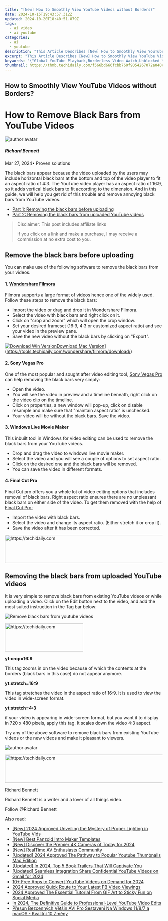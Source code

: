 ```yaml
---
title: "[New] How to Smoothly View YouTube Videos without Borders?"
date: 2024-10-15T19:43:57.312Z
updated: 2024-10-20T18:40:51.879Z
tags:
  - ai video
  - ai youtube
categories:
  - ai
  - youtube
description: "This Article Describes [New] How to Smoothly View YouTube Videos without Borders?"
excerpt: "This Article Describes [New] How to Smoothly View YouTube Videos without Borders?"
keywords: "\"Global YouTube Playback,Borderless Video Watch,Unblocked YouTube Viewing,No-Borders YouTube Stream,Seamless YouTube Access,Worldwide YouTube Streaming,Easy Cross-Border YouTube Views\""
thumbnail: https://thmb.techidaily.com/f566bd666fcbb760f9054267072a040c66295187d40d416ad4e72535016c81ea.jpg
---
```


## How to Smoothly View YouTube Videos without Borders?

# How to Remove Black Bars from YouTube Videos

![author avatar](https://images.wondershare.com/filmora/article-images/richard-bennett.jpg)

##### Richard Bennett

 Mar 27, 2024• Proven solutions

 The black bars appear because the video uploaded by the users may include horizontal black bars at the bottom and top of the video player to fit an aspect ratio of 4:3\. The YouTube video player has an aspect ratio of 16:9, so it adds vertical black bars to fit according to the dimension. And in this guide, we will help you get rid of this trouble and remove annoying black bars from YouTube videos.

* [Part 1: Removing the black bars before uploading](#part1)
* [Part 2: Removing the black bars from uploaded YouTube videos](#part2)

>  Disclaimer: This post includes affiliate links
>
>  If you click on a link and make a purchase, I may receive a commission at no extra cost to you.
>

## Remove the black bars before uploading

 You can make use of the following software to remove the black bars from your videos.

#### 1\. [Wondershare Filmora](https://tools.techidaily.com/wondershare/filmora/download/)

 Filmora supports a large format of videos hence one of the widely used. Follow these steps to remove the black bars:

* Import the video or drag and drop it in Wondershare Flimora.
* Select the video with black bars and right click on it.
* Click on "crop and zoom" which will open the crop window.
* Set your desired frameset (16:9, 4:3 or customized aspect ratio) and see your video in the preview pane.
* Save the new video without the black bars by clicking on "Export".

[![Download Win Version](https://images.wondershare.com/filmora/guide/download-btn-win.jpg)](https://tools.techidaily.com/wondershare/filmora/download/)[Download Mac Version](https://images.wondershare.com/filmora/guide/download-btn-mac.jpg)](https://tools.techidaily.com/wondershare/filmora/download/)

#### 2\.  Sony Vegas Pro

 One of the most popular and sought after video editing tool, [Sony Vegas Pro](https://tools.techidaily.com/wondershare/filmora/download/) can help removing the black bars very simply:

* Open the video.
* You will see the video in preview and a timeline beneath, right click on the video clip on the timeline.
* Click on properties, a new window will pop-up, click on disable resample and make sure that "maintain aspect ratio" is unchecked.
* Your video will be without the black bars. Save the video.

#### 3\.  Windows Live Movie Maker

 This inbuilt tool in Windows for video editing can be used to remove the black bars from your YouTube videos.

* Drop and drag the video to windows live movie maker.
* Select the video and you will see a couple of options to set aspect ratio.
* Click on the desired one and the black bars will be removed.
* You can save the video in different formats.

#### 4\.  Final Cut Pro

 Final Cut pro offers you a whole lot of video editing options that includes removal of black bars. Right aspect ratio ensures there are no unpleasant black bars on either side of the video. To get them removed with the help of [Final Cut Pro:](https://tools.techidaily.com/wondershare/filmora/download/)

* Import the video with black bars.
* Select the video and change its aspect ratio. (Either stretch it or crop it).
* Save the video after it has been corrected.

<!-- affiliate ads begin -->
<a href="https://aligracehair.sjv.io/c/5597632/2016148/19272" target="_top" id="2016148">
  <img src="//a.impactradius-go.com/display-ad/19272-2016148" border="0" alt="https://techidaily.com" width="728" height="90"/>
</a>
<img height="0" width="0" src="https://aligracehair.sjv.io/i/5597632/2016148/19272" style="position:absolute;visibility:hidden;" border="0" />
<!-- affiliate ads end -->

## Removing the black bars from uploaded YouTube videos

 It is very simple to remove black bars from existing YouTube videos or while uploading a video. Click on the Edit button next to the video, and add the most suited instruction in the Tag bar below:

![Remove black bars from youtube videos](https://images.wondershare.com/filmora/article-images/remove-black-bars-from-youtube.jpg)

<!-- affiliate ads begin -->
<a href="https://bluettius.sjv.io/c/5597632/2139112/17108" target="_top" id="2139112">
  <img src="//a.impactradius-go.com/display-ad/17108-2139112" border="0" alt="https://techidaily.com" width="250" height="90"/>
</a>
<img height="0" width="0" src="https://bluettius.sjv.io/i/5597632/2139112/17108" style="position:absolute;visibility:hidden;" border="0" />
<!-- affiliate ads end -->

 **yt:crop=16:9**

 This tag zooms in on the video because of which the contents at the borders (black bars in this case) do not appear anymore.

 **yt:stretch=16:9**

 This tag stretches the video in the aspect ratio of 16:9\. It is used to view the video in wide-screen format.

 **yt:stretch=4:3**

 if your video is appearing in wide-screen format, but you want it to display in 720 x 480 pixels, apply this tag. It scales down the video 4:3 aspect.

 Try any of the above software to remove black bars from existing YouTube videos or the new videos and make it pleasant to viewers.

![author avatar](https://images.wondershare.com/filmora/article-images/richard-bennett.jpg)

<!-- affiliate ads begin -->
<a href="https://aligracehair.sjv.io/c/5597632/1880976/19272" target="_top" id="1880976">
  <img src="//a.impactradius-go.com/display-ad/19272-1880976" border="0" alt="https://techidaily.com" width="728" height="90"/>
</a>
<img height="0" width="0" src="https://aligracehair.sjv.io/i/5597632/1880976/19272" style="position:absolute;visibility:hidden;" border="0" />
<!-- affiliate ads end -->

Richard Bennett

Richard Bennett is a writer and a lover of all things video.

Follow @Richard Bennett

<ins class="adsbygoogle"
     style="display:block"
     data-ad-format="autorelaxed"
     data-ad-client="ca-pub-7571918770474297"
     data-ad-slot="1223367746"></ins>

<ins class="adsbygoogle"
     style="display:block"
     data-ad-client="ca-pub-7571918770474297"
     data-ad-slot="8358498916"
     data-ad-format="auto"
     data-full-width-responsive="true"></ins>

<span class="atpl-alsoreadstyle">Also read:</span>
<div><ul>
<li><a href="https://youtube-blog.techidaily.com/024-approved-unveiling-the-mystery-of-proper-lighting-in-youtube-vids/"><u>[New] 2024 Approved Unveiling the Mystery of Proper Lighting in YouTube Vids</u></a></li>
<li><a href="https://extra-support.techidaily.com/new-best-panzoid-intro-maker-templates/"><u>[New] Best Panzoid Intro Maker Templates</u></a></li>
<li><a href="https://fox-http.techidaily.com/new-discover-the-premier-4k-cameras-of-today-for-2024/"><u>[New] Discover the Premier 4K Cameras of Today for 2024</u></a></li>
<li><a href="https://extra-approaches.techidaily.com/new-realtime-av-enthusiasts-community/"><u>[New] RealTime AV Enthusiasts Community</u></a></li>
<li><a href="https://youtube-blog.techidaily.com/ed-2024-approved-the-pathway-to-popular-youtube-thumbnails-mac-edition/"><u>[Updated] 2024 Approved The Pathway to Popular Youtube Thumbnails Mac Edition</u></a></li>
<li><a href="https://fox-direct.techidaily.com/updated-in-2024-top-5-book-trailers-that-will-captivate-you/"><u>[Updated] In 2024, Top 5 Book Trailers That Will Captivate You</u></a></li>
<li><a href="https://youtube-blog.techidaily.com/ed-seamless-integration-share-confidential-youtube-videos-on-gmail-for-2024/"><u>[Updated] Seamless Integration Share Confidential YouTube Videos on Gmail for 2024</u></a></li>
<li><a href="https://youtube-blog.techidaily.com/s-free-apps-to-convert-youtube-videos-on-demand-for-2024/"><u>10+ Free Apps to Convert YouTube Videos on Demand for 2024</u></a></li>
<li><a href="https://facebook-video-content.techidaily.com/2024-approved-quick-route-to-your-latest-fb-video-viewings/"><u>2024 Approved Quick Route to Your Latest FB Video Viewings</u></a></li>
<li><a href="https://some-tips.techidaily.com/2024-approved-the-essential-tutorial-from-gif-art-to-sticky-fun-on-social-media/"><u>2024 Approved The Essential Tutorial From GIF Art to Sticky Fun on Social Media</u></a></li>
<li><a href="https://youtube-blog.techidaily.com/24-the-definitive-guide-to-professional-level-youtube-video-edits/"><u>In 2024, The Definitive Guide to Professional-Level YouTube Video Edits</u></a></li>
<li><a href="https://some-knowledge.techidaily.com/presun-bezcennych-vetsin-avi-pro-sestaveni-na-windows-1187-a-macos-kvalitni-10-zmeny/"><u>Přesun Bezcenných Většin AVI Pro Sestavení Na Windows 11/8/7 a macOS - Kvalitní 10 Změny</u></a></li>
</ul></div>

